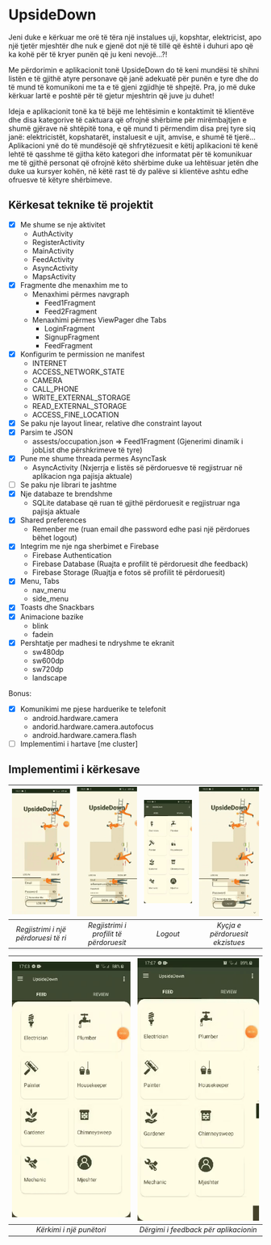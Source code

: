 # UpsideDown

Jeni duke e kërkuar me orë të tëra një instalues uji, kopshtar, elektricist, apo një tjetër mjeshtër dhe nuk e gjenë dot një të tillë që është i duhuri apo që ka kohë për të kryer punën që ju keni nevojë...?!

Me përdorimin e aplikacionit tonë UpsideDown do të keni mundësi të shihni listën e të gjithë atyre personave që janë adekuatë për punën e tyre dhe do të mund të komunikoni me ta e të gjeni zgjidhje të shpejtë.
Pra, jo më duke kërkuar lartë e poshtë për të gjetur mjeshtrin që juve ju duhet!

Ideja e aplikacionit tonë ka të bëjë me lehtësimin e kontaktimit të klientëve dhe disa kategorive të caktuara që ofrojnë shërbime për mirëmbajtjen e shumë
gjërave në shtëpitë tona, e që mund ti përmendim disa prej tyre siq janë: elektricistët, kopshatarët, instaluesit e ujit, amvise, e shumë të tjerë...
Aplikacioni ynë do të mundësojë që shfrytëzuesit e këtij aplikacioni të kenë lehtë të qasshme të gjitha këto kategori dhe informatat për të komunikuar
me të gjithë personat që ofrojnë këto shërbime duke ua lehtësuar jetën dhe duke ua kursyer kohën, në këtë rast të dy palëve si klientëve ashtu edhe ofruesve të këtyre shërbimeve.



## Kërkesat teknike të projektit

- [x] Me shume se nje aktivitet
    + AuthActivity
    + RegisterActivity
    + MainActivity
    + FeedActivity
    + AsyncActivity
    + MapsActivity
- [x] Fragmente dhe menaxhim me to
    + Menaxhimi përmes navgraph
        + Feed1Fragment
        + Feed2Fragment
    + Menaxhimi përmes ViewPager dhe Tabs
        + LoginFragment
        + SignupFragment
        + FeedFragment
- [x] Konfigurim te permission ne manifest
    + INTERNET
    + ACCESS_NETWORK_STATE
    + CAMERA
    + CALL_PHONE
    + WRITE_EXTERNAL_STORAGE
    + READ_EXTERNAL_STORAGE
    + ACCESS_FINE_LOCATION
- [x] Se paku nje layout linear, relative dhe constraint layout 
- [x] Parsim te JSON
    + assests/occupation.json => Feed1Fragment (Gjenerimi dinamik i jobList dhe përshkrimeve të tyre)
- [x] Pune me shume threada permes AsyncTask
    + AsyncActivity (Nxjerrja e listës së përdoruesve të regjistruar në aplikacion nga pajisja aktuale)
- [ ] Se paku nje librari te jashtme
- [x] Nje databaze te brendshme
    + SQLite database që ruan të gjithë përdoruesit e regjistruar nga pajisja aktuale
- [x] Shared preferences 
    + Remenber me (ruan email dhe password edhe pasi një përdorues bëhet logout)
- [x] Integrim me nje nga sherbimet e Firebase
    + Firebase Authentication
    + Firebase Database (Ruajta e profilit të përdoruesit dhe feedback)
    + Firebase Storage (Ruajtja e fotos së profilit të përdoruesit)
- [x] Menu, Tabs
    + nav_menu
    + side_menu
- [x] Toasts dhe Snackbars
- [x] Animacione bazike
    + blink
    + fadein
- [x] Pershtatje per madhesi te ndryshme te ekranit
    + sw480dp
    + sw600dp
    + sw720dp
    + landscape

Bonus:
- [x] Komunikimi me pjese harduerike te telefonit
    + android.hardware.camera
    + andorid.hardware.camera.autofocus
    + android.hardware.camera.flash
- [ ] Implementimi i hartave [me cluster]

## Implementimi i kërkesave

| ![Demo](READMEresources/signup.gif) | ![Demo](READMEresources/register.gif) | ![Demo](READMEresources/logout.gif) | ![Demo](READMEresources/login.gif) |
| :---: |:---:| :---: | :---: |
| *Regjistrimi i një përdoruesi të ri* | *Regjistrimi i profilit të përdoruesit*| *Logout* | *Kyçja e përdoruesit ekzistues* | 
  
  
| ![Demo](READMEresources/joblist.gif) | ![Demo](READMEresources/feedback.gif) |
| :---: |:---:|
| *Kërkimi i një punëtori* | *Dërgimi i feedback për aplikacionin* |
